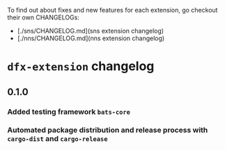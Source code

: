To find out about fixes and new features for each extension, go checkout their own CHANGELOGs:
- [./sns/CHANGELOG.md](sns extension changelog)
- [./nns/CHANGELOG.md](nns extension changelog)

# `dfx-extension` changelog

## 0.1.0

### Added testing framework `bats-core`

### Automated package distribution and release process with `cargo-dist` and `cargo-release`



